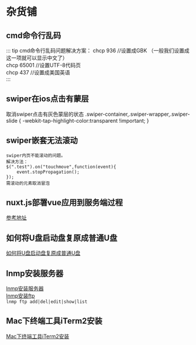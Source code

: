 # 杂货铺
## cmd命令行乱码

::: tip cmd命令行乱码问题解决方案：
chcp 936    //设置成GBK （一般我们设置成这一项就可以显示中文了）   
chcp 65001  //设置UTF-8代码页   
chcp 437    //设置成美国英语  
::: 

## swiper在ios点击有蒙层
取消swiper点击有灰色蒙层的状态
.swiper-container,.swiper-wrapper,.swiper-slide {
    -webkit-tap-highlight-color:transparent !important;
}

## swiper嵌套无法滚动
```
swiper内页不能滚动的问题。
解决方法：
$(".test").on("touchmove",function(event){
    event.stopPropagation();
});
需滚动的元素取消冒泡

```

## nuxt.js部署vue应用到服务端过程
<a href="https://segmentfault.com/a/1190000011805986#item-4" target="_blank">参考地址</a>

## 如何将U盘启动盘复原成普通U盘
<a href="https://jingyan.baidu.com/article/2f9b480dedf94e41ca6cc272.html" target="_blank">如何将U盘启动盘复原成普通U盘</a>

## lnmp安装服务器
<a href="https://lnmp.org/install.html" target="_blank">lnmp安装服务器</a>    
<a href="https://lnmp.org/faq/ftpserver.html" target="_blank">lnmp安装ftp</a>  
`lnmp ftp add|del|edit|show|list`

## Mac下终端工具iTerm2安装
<a target="_blank" href="https://www.jianshu.com/p/ba08713c2b19">Mac下终端工具iTerm2安装</a>
